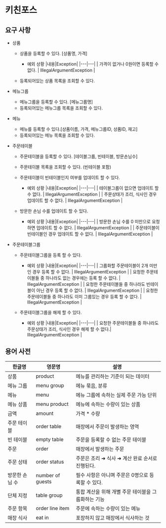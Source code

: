 # 키친포스

## 요구 사항

- 상품
    - 상품을 등록할 수 있다. [상품명, 가격]
        * 예외 상황
          |내용|Exception|
          |---|---|
          | 가격이 없거나 0원이면 등록할 수 없다. | IllegalArgumentException |
        
    - 등록되어있는 상품 목록을 조회할 수 있다.
    
- 메뉴그룹
    - 메뉴그룹을 등록할 수 있다. [메뉴그룹명]
    - 등록되어있는 메뉴그룹 목록을 조회할 수 있다.
    
- 메뉴
    - 메뉴를 등록할 수 있다.[상품이름, 가격, 메뉴그룹ID, 상품ID, 재고]
    - 등록되어있는 메뉴 목록을 조회할 수 있다.
    
- 주문테이블
    - 주문테이블을 등록할 수 있다. [테이블그룹, 빈테이블, 방문손님수]
    - 주문테이블 목록을 조회할 수 있다. (빈테이블 포함)
    - 주문테이블이 빈테이블인지 여부를 업데이트 할 수 있다.
        * 예외 상황
          |내용|Exception|
          |---|---|
          | 테이블그룹이 없으면 업데이트 할 수 없다. | IllegalArgumentException |
          | 주문상태가 조리, 식사인 경우 업데이트 할 수 없다. | IllegalArgumentException |
      
    - 방문한 손님 수를 업데이트 할 수 있다.
        * 예외 상황
          |내용|Exception|
          |---|---|
          | 방문한 손님 수를 0 미만으로 요청하면 업데이트 할 수 없다.  | IllegalArgumentException |
          | 주문테이블이 빈테이블인 경우 업데이트 할 수 없다.  | IllegalArgumentException |
    
- 주문테이블그룹
  
    - 주문테이블그룹을 등록 할 수 있다.
        * 예외 상황
          |내용|Exception|
          |---|---|
          | 그룹화할 주문테이블이 2개 미만인 경우 등록 할 수 없다.  | IllegalArgumentException |
          | 요청한 주문테이블들 중 하나라도 없는 경우에는 등록 할 수 없다. | IllegalArgumentException |
          | 요청한 주문테이블들 중 하나라도 빈테이블이 아닌 경우 등록 할 수 없다.  | IllegalArgumentException |
          | 요청한 주문테이블들 중 하나라도 이미 그룹있는 경우 등록 할 수 없다.  | IllegalArgumentException |
    
    - 주문테이블그룹을 해제 할 수 있다.
        * 예외 상황
          |내용|Exception|
          |---|---|
          | 요청한 주문테이블들 중 하나라도 주문상태가 조리, 식사인 경우 해제 할 수 없다.| IllegalArgumentException |

## 용어 사전

| 한글명 | 영문명 | 설명 |
| --- | --- | --- |
| 상품 | product | 메뉴를 관리하는 기준이 되는 데이터 |
| 메뉴 그룹 | menu group | 메뉴 묶음, 분류 |
| 메뉴 | menu | 메뉴 그룹에 속하는 실제 주문 가능 단위 |
| 메뉴 상품 | menu product | 메뉴에 속하는 수량이 있는 상품 |
| 금액 | amount | 가격 * 수량 |
| 주문 테이블 | order table | 매장에서 주문이 발생하는 영역 |
| 빈 테이블 | empty table | 주문을 등록할 수 없는 주문 테이블 |
| 주문 | order | 매장에서 발생하는 주문 |
| 주문 상태 | order status | 주문은 조리 ➜ 식사 ➜ 계산 완료 순서로 진행된다. |
| 방문한 손님 수 | number of guests | 필수 사항은 아니며 주문은 0명으로 등록할 수 있다. |
| 단체 지정 | table group | 통합 계산을 위해 개별 주문 테이블을 그룹화하는 기능 |
| 주문 항목 | order line item | 주문에 속하는 수량이 있는 메뉴 |
| 매장 식사 | eat in | 포장하지 않고 매장에서 식사하는 것 |
